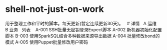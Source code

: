 # shell-not-just-on-work
用于整理工作和平时的脚本。每天更新(暂定连续更新30天)。
 
# 详情
 
A 运维
B 业务
 
列表 
 
A-001 SSH批量无密钥登录Expect脚本
A-002 新机器初始化配置脚本
B-003 使用SparkSQL结合多种数据来源导出数据
A-004 批量修改bond的模式
A-005 使用Puppet批量修改用户密码
